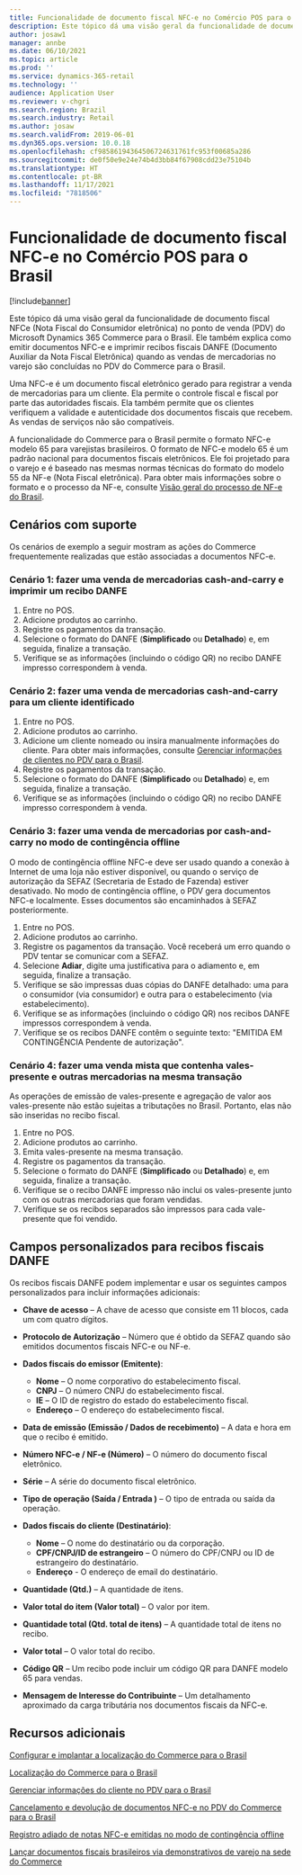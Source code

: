 ```yaml
---
title: Funcionalidade de documento fiscal NFC-e no Comércio POS para o Brasil
description: Este tópico dá uma visão geral da funcionalidade de documento fiscal NFC-e no ponto de venda (PDV) do Microsoft Dynamics 365 Commerce para o Brasil.
author: josaw1
manager: annbe
ms.date: 06/10/2021
ms.topic: article
ms.prod: ''
ms.service: dynamics-365-retail
ms.technology: ''
audience: Application User
ms.reviewer: v-chgri
ms.search.region: Brazil
ms.search.industry: Retail
ms.author: josaw
ms.search.validFrom: 2019-06-01
ms.dyn365.ops.version: 10.0.18
ms.openlocfilehash: cf98586194364506724631761fc953f00685a286
ms.sourcegitcommit: de0f50e9e24e74b4d3bb84f67908cdd23e75104b
ms.translationtype: HT
ms.contentlocale: pt-BR
ms.lasthandoff: 11/17/2021
ms.locfileid: "7818506"
---
```

# <a name="nfc-e-fiscal-document-functionality-in-commerce-pos-for-brazil"></a>Funcionalidade de documento fiscal NFC-e no Comércio POS para o Brasil

[!include[banner](../includes/banner.md)]

Este tópico dá uma visão geral da funcionalidade de documento fiscal NFCe (Nota Fiscal do Consumidor eletrônica) no ponto de venda (PDV) do Microsoft Dynamics 365 Commerce para o Brasil. Ele também explica como emitir documentos NFC-e e imprimir recibos fiscais DANFE (Documento Auxiliar da Nota Fiscal Eletrônica) quando as vendas de mercadorias no varejo são concluídas no PDV do Commerce para o Brasil.

Uma NFC-e é um documento fiscal eletrônico gerado para registrar a venda de mercadorias para um cliente. Ela permite o controle fiscal e fiscal por parte das autoridades fiscais. Ela também permite que os clientes verifiquem a validade e autenticidade dos documentos fiscais que recebem. As vendas de serviços não são compatíveis.

A funcionalidade do Commerce para o Brasil permite o formato NFC-e modelo 65 para varejistas brasileiros. O formato de NFC-e modelo 65 é um padrão nacional para documentos fiscais eletrônicos. Ele foi projetado para o varejo e é baseado nas mesmas normas técnicas do formato do modelo 55 da NF-e (Nota Fiscal eletrônica). Para obter mais informações sobre o formato e o processo da NF-e, consulte [Visão geral do processo de NF-e do Brasil](../../finance/localizations/latam-bra-nf-e-process.md).

## <a name="supported-scenarios"></a>Cenários com suporte

Os cenários de exemplo a seguir mostram as ações do Commerce frequentemente realizadas que estão associadas a documentos NFC-e.

### <a name="scenario-1-make-a-cash-and-carry-sale-of-goods-and-print-a-danfe-receipt"></a>Cenário 1: fazer uma venda de mercadorias cash-and-carry e imprimir um recibo DANFE

1. Entre no POS.
1. Adicione produtos ao carrinho.
1. Registre os pagamentos da transação.
1. Selecione o formato do DANFE (**Simplificado** ou **Detalhado**) e, em seguida, finalize a transação.
1. Verifique se as informações (incluindo o código QR) no recibo DANFE impresso correspondem à venda.

### <a name="scenario-2-make-a-cash-and-carry-sale-of-goods-to-an-identified-customer"></a>Cenário 2: fazer uma venda de mercadorias cash-and-carry para um cliente identificado

1. Entre no POS.
1. Adicione produtos ao carrinho.
1. Adicione um cliente nomeado ou insira manualmente informações do cliente. Para obter mais informações, consulte [Gerenciar informações de clientes no PDV para o Brasil](latam-bra-customer-information.md).
1. Registre os pagamentos da transação.
1. Selecione o formato do DANFE (**Simplificado** ou **Detalhado**) e, em seguida, finalize a transação.
1. Verifique se as informações (incluindo o código QR) no recibo DANFE impresso correspondem à venda.

### <a name="scenario-3-make-a-cash-and-carry-sale-of-goods-in-offline-contingency-mode"></a>Cenário 3: fazer uma venda de mercadorias por cash-and-carry no modo de contingência offline

O modo de contingência offline NFC-e deve ser usado quando a conexão à Internet de uma loja não estiver disponível, ou quando o serviço de autorização da SEFAZ (Secretaria de Estado de Fazenda) estiver desativado. No modo de contingência offline, o PDV gera documentos NFC-e localmente. Esses documentos são encaminhados à SEFAZ posteriormente.

1. Entre no POS.
1. Adicione produtos ao carrinho.
1. Registre os pagamentos da transação. Você receberá um erro quando o PDV tentar se comunicar com a SEFAZ.
1. Selecione **Adiar**, digite uma justificativa para o adiamento e, em seguida, finalize a transação.
1. Verifique se são impressas duas cópias do DANFE detalhado: uma para o consumidor (via consumidor) e outra para o estabelecimento (via estabelecimento).
1. Verifique se as informações (incluindo o código QR) nos recibos DANFE impressos correspondem à venda.
1. Verifique se os recibos DANFE contêm o seguinte texto: "EMITIDA EM CONTINGÊNCIA Pendente de autorização".

### <a name="scenario-4-make-a-mixed-sale-that-contains-gift-cards-and-other-goods-in-the-same-transaction"></a>Cenário 4: fazer uma venda mista que contenha vales-presente e outras mercadorias na mesma transação

As operações de emissão de vales-presente e agregação de valor aos vales-presente não estão sujeitas a tributações no Brasil. Portanto, elas não são inseridas no recibo fiscal.

1. Entre no POS.
1. Adicione produtos ao carrinho.
1. Emita vales-presente na mesma transação.
1. Registre os pagamentos da transação.
1. Selecione o formato do DANFE (**Simplificado** ou **Detalhado**) e, em seguida, finalize a transação.
1. Verifique se o recibo DANFE impresso não inclui os vales-presente junto com os outras mercadorias que foram vendidas.
1. Verifique se os recibos separados são impressos para cada vale-presente que foi vendido.

## <a name="custom-fields-for-danfe-fiscal-receipts"></a>Campos personalizados para recibos fiscais DANFE

Os recibos fiscais DANFE podem implementar e usar os seguintes campos personalizados para incluir informações adicionais:

- **Chave de acesso** – A chave de acesso que consiste em 11 blocos, cada um com quatro dígitos.
- **Protocolo de Autorização** – Número que é obtido da SEFAZ quando são emitidos documentos fiscais NFC-e ou NF-e.
- **Dados fiscais do emissor (Emitente)**:

    - **Nome** – O nome corporativo do estabelecimento fiscal.
    - **CNPJ** – O número CNPJ do estabelecimento fiscal.
    - **IE** – O ID de registro do estado do estabelecimento fiscal.
    - **Endereço** – O endereço do estabelecimento fiscal.

- **Data de emissão (Emissão / Dados de recebimento)** – A data e hora em que o recibo é emitido.
- **Número NFC-e / NF-e (Número)** – O número do documento fiscal eletrônico.
- **Série** – A série do documento fiscal eletrônico.
- **Tipo de operação (Saída / Entrada )** – O tipo de entrada ou saída da operação.
- **Dados fiscais do cliente (Destinatário)**:

    - **Nome** – O nome do destinatário ou da corporação.
    - **CPF/CNPJ/ID de estrangeiro** – O número do CPF/CNPJ ou ID de estrangeiro do destinatário.
    - **Endereço** - O endereço de email do destinatário.

- **Quantidade (Qtd.)** – A quantidade de itens.
- **Valor total do item (Valor total)** – O valor por item.
- **Quantidade total (Qtd. total de itens)** – A quantidade total de itens no recibo.
- **Valor total** – O valor total do recibo.
- **Código QR** – Um recibo pode incluir um código QR para DANFE modelo 65 para vendas.
- **Mensagem de Interesse do Contribuinte** – Um detalhamento aproximado da carga tributária nos documentos fiscais da NFC-e.

## <a name="additional-resources"></a>Recursos adicionais

[Configurar e implantar a localização do Commerce para o Brasil](latam-bra-deployment.md)

[Localização do Commerce para o Brasil](latam-bra-commerce-localization.md)

[Gerenciar informações do cliente no PDV para o Brasil](latam-bra-customer-information.md)

[Cancelamento e devolução de documentos NFC-e no PDV do Commerce para o Brasil](latam-bra-nfce-cancel-return.md)

[Registro adiado de notas NFC-e emitidas no modo de contingência offline](latam-bra-nfce-contingency-mode.md)

[Lançar documentos fiscais brasileiros via demonstrativos de varejo na sede do Commerce](latam-bra-retail-statements.md)
